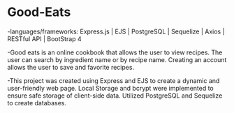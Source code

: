 # Good-Eats
-languages/frameworks: Express.js | EJS | PostgreSQL | Sequelize | Axios | RESTful API | BootStrap 4

-Good eats is an online cookbook that allows the user to view recipes. The user can search by ingredient name or by recipe name. Creating an account allows the user to save and favorite recipes.

-This project was created using Express and EJS to create a dynamic and user-friendly web page. Local Storage and bcrypt were implemented to ensure safe storage of client-side data. Utilized PostgreSQL and Sequelize to create databases.
